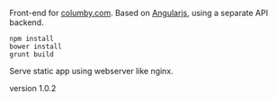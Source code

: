 Front-end for [columby.com](http://www.columby.com). 
Based on [Angularjs](http://www.angularjs.com), using a separate API backend.

    npm install
    bower install
    grunt build
    
Serve static app using webserver like nginx.

version 1.0.2
